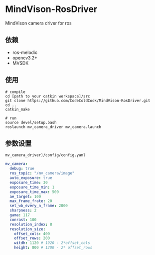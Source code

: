 # MindVison-RosDriver
MindVison camera driver for ros

## 依赖

- ros-melodic
- opencv3.2+
- MVSDK

## 使用

```shell
# compile
cd [path to your catkin workspace]/src
git clone https://github.com/CodeColdCook/MindVison-RosDriver.git
cd ..
catkin_make

# run
source devel/setup.bash
roslaunch mv_camera_driver mv_camera.launch
```

## 参数设置

`mv_camera_driver)/config/config.yaml`

```yaml
mv_camera: 
  debug: true
  ros_topic: "/mv_camera/image"
  auto_exposure: true
  exposure_time: 30
  exposure_time_min: 1
  exposure_time_max: 500
  ae_target: 100
  max_frame_frate: 20
  set_wb_every_n_frame: 2000
  sharpness: 2
  gama: 117
  conrast: 100
  resolution_index: 8
  resolution_size: 
    offset_cols: 400
    offset_rows: 200
    witdh: 1120 # 1920 - 2*offset_cols
    height: 800 # 1200 - 2* offset_rows
```



